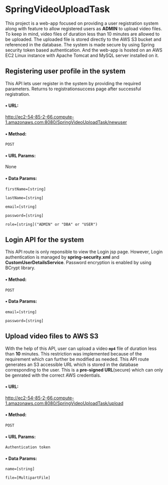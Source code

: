 # SpringVideoUploadTask

This project is a web-app focused on providing a user registration system along with feature to allow registered users as **ADMIN** to upload video files.
To keep in mind, video files of duration less than 10 minutes are allowed to be uploaded. The uploaded file is stored directly to the AWS S3 bucket and 
referenced in the database. The system is made secure by using Spring security token based authentication. And the web-app is hosted on an AWS EC2 Linux 
instance with Apache Tomcat and MySQL server installed on it.

## Registering user profile in the system

This API lets user register in the system by providing the required parameters. Returns to registrationsuccess page after successful registration.

#### • URL:
http://ec2-54-85-2-66.compute-1.amazonaws.com:8080/SpringVideoUploadTask/newuser

#### • Method:
`POST`

#### • URL Params:
None

#### • Data Params:
`firstName=[string]`

`lastName=[string]`

`email=[string]`

`password=[string]`

`role=[string]("ADMIN" or "DBA" or "USER")`

## Login API for the system

This API route is only reponsible to view the Login jsp page. However, Login authentication is managed by **spring-security.xml** and **CustomUserDetailsService**.
Password encryption is enabled by using BCrypt library.

#### • Method:
`POST`

#### • Data Params:
`email=[string]`

`password=[string]`

## Upload video files to AWS S3

With the help of this API, user can upload a video **`mp4`** file of duration less than **10** minutes. This restriction was implemented because of the requirement which can further be modified as needed.
This API route generates an S3 accessible URL which is stored in the database corresponding to the user. This is a **pre-signed URL**(secure) which can only be genrated with the correct AWS credentials.
#### • URL:
http://ec2-54-85-2-66.compute-1.amazonaws.com:8080/SpringVideoUploadTask/upload

#### • Method:
`POST`

#### • URL Params:
`Authentication token`

#### • Data Params:
`name=[string]`

`file=[MultipartFile]`
